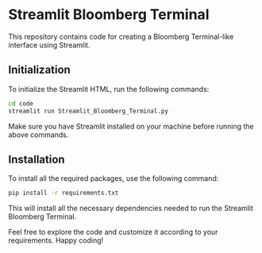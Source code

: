 # Streamlit Bloomberg Terminal

This repository contains code for creating a Bloomberg Terminal-like interface using Streamlit.

## Initialization

To initialize the Streamlit HTML, run the following commands:

```bash
cd code
streamlit run Streamlit_Bloomberg_Terminal.py
```

Make sure you have Streamlit installed on your machine before running the above commands.

## Installation
To install all the required packages, use the following command:

```bash
pip install -r requirements.txt
```

This will install all the necessary dependencies needed to run the Streamlit Bloomberg Terminal.

Feel free to explore the code and customize it according to your requirements. Happy coding!

